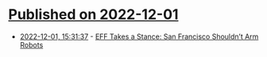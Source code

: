 # [Published on 2022-12-01](index.md)

* [2022-12-01, 15:31:37](https://news.ycombinator.com/item?id=33817567) - [EFF Takes a Stance: San Francisco Shouldn’t Arm Robots](https://www.eff.org/deeplinks/2022/11/let-them-know-san-francisco-shouldnt-arm-robots)
